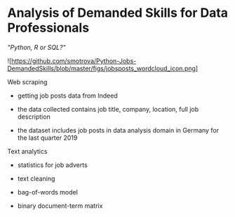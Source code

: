 # Analysis of Demanded Skills for Data Professionals

_"Python, R or SQL?"_

![https://github.com/smotrova/Python-Jobs-DemandedSkills/blob/master/figs/jobsposts_wordcloud_icon.png]

Web scraping

* getting job posts data from Indeed
    
* the data collected contains job title, company, location, full job description
    
* the dataset includes job posts in data analysis domain in Germany for the last quarter 2019
    
Text analytics

* statistics for job adverts

* text cleaning
    
* bag-of-words model
    
* binary document-term matrix
